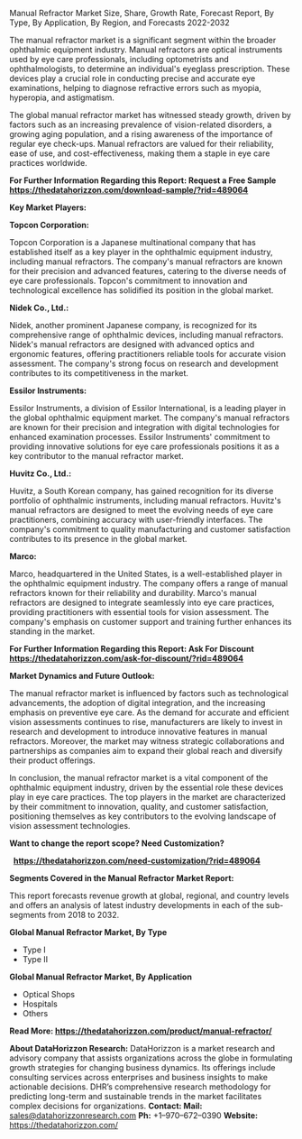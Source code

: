 ﻿Manual Refractor Market Size, Share, Growth Rate, Forecast Report, By Type, By Application, By Region, and Forecasts 2022-2032

The manual refractor market is a significant segment within the broader ophthalmic equipment industry. Manual refractors are optical instruments used by eye care professionals, including optometrists and ophthalmologists, to determine an individual's eyeglass prescription. These devices play a crucial role in conducting precise and accurate eye examinations, helping to diagnose refractive errors such as myopia, hyperopia, and astigmatism.

The global manual refractor market has witnessed steady growth, driven by factors such as an increasing prevalence of vision-related disorders, a growing aging population, and a rising awareness of the importance of regular eye check-ups. Manual refractors are valued for their reliability, ease of use, and cost-effectiveness, making them a staple in eye care practices worldwide.

**For Further Information Regarding this Report: Request a Free Sample<https://thedatahorizzon.com/download-sample/?rid=489064>** 

**Key Market Players:**

**Topcon Corporation:**

Topcon Corporation is a Japanese multinational company that has established itself as a key player in the ophthalmic equipment industry, including manual refractors. The company's manual refractors are known for their precision and advanced features, catering to the diverse needs of eye care professionals. Topcon's commitment to innovation and technological excellence has solidified its position in the global market.

**Nidek Co., Ltd.:**

Nidek, another prominent Japanese company, is recognized for its comprehensive range of ophthalmic devices, including manual refractors. Nidek's manual refractors are designed with advanced optics and ergonomic features, offering practitioners reliable tools for accurate vision assessment. The company's strong focus on research and development contributes to its competitiveness in the market.

**Essilor Instruments:**

Essilor Instruments, a division of Essilor International, is a leading player in the global ophthalmic equipment market. The company's manual refractors are known for their precision and integration with digital technologies for enhanced examination processes. Essilor Instruments' commitment to providing innovative solutions for eye care professionals positions it as a key contributor to the manual refractor market.

**Huvitz Co., Ltd.:**

Huvitz, a South Korean company, has gained recognition for its diverse portfolio of ophthalmic instruments, including manual refractors. Huvitz's manual refractors are designed to meet the evolving needs of eye care practitioners, combining accuracy with user-friendly interfaces. The company's commitment to quality manufacturing and customer satisfaction contributes to its presence in the global market.

**Marco:**

Marco, headquartered in the United States, is a well-established player in the ophthalmic equipment industry. The company offers a range of manual refractors known for their reliability and durability. Marco's manual refractors are designed to integrate seamlessly into eye care practices, providing practitioners with essential tools for vision assessment. The company's emphasis on customer support and training further enhances its standing in the market.

**For Further Information Regarding this Report: Ask For Discount <https://thedatahorizzon.com/ask-for-discount/?rid=489064>** 

**Market Dynamics and Future Outlook:**

The manual refractor market is influenced by factors such as technological advancements, the adoption of digital integration, and the increasing emphasis on preventive eye care. As the demand for accurate and efficient vision assessments continues to rise, manufacturers are likely to invest in research and development to introduce innovative features in manual refractors. Moreover, the market may witness strategic collaborations and partnerships as companies aim to expand their global reach and diversify their product offerings.

In conclusion, the manual refractor market is a vital component of the ophthalmic equipment industry, driven by the essential role these devices play in eye care practices. The top players in the market are characterized by their commitment to innovation, quality, and customer satisfaction, positioning themselves as key contributors to the evolving landscape of vision assessment technologies.

**Want to change the report scope? Need Customization?**

` `**<https://thedatahorizzon.com/need-customization/?rid=489064>** 

**Segments Covered in the Manual Refractor Market Report:**

This report forecasts revenue growth at global, regional, and country levels and offers an analysis of latest industry developments in each of the sub-segments from 2018 to 2032.

**Global Manual Refractor Market, By Type**

- Type I
- Type II

**Global Manual Refractor Market, By Application**

- Optical Shops
- Hospitals
- Others

**Read More: <https://thedatahorizzon.com/product/manual-refractor/>** 

**About DataHorizzon Research:**DataHorizzon is a market research and advisory company that assists organizations across the globe in formulating growth strategies for changing business dynamics. Its offerings include consulting services across enterprises and business insights to make actionable decisions. DHR’s comprehensive research methodology for predicting long-term and sustainable trends in the market facilitates complex decisions for organizations.**Contact:Mail:** <sales@datahorizzonresearch.com> **Ph:** +1–970–672–0390**Website:** <https://thedatahorizzon.com/> 

